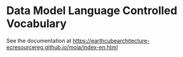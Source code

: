 # Data Model Language Controlled Vocabulary

See the documentation at https://earthcubearchitecture-ecresourcereg.github.io/mola/index-en.html
